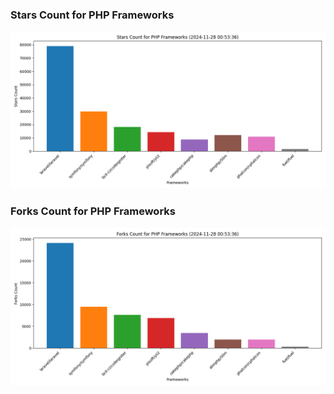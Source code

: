 ### Stars Count for PHP Frameworks

![Stars Chart](./archive/charts/20241128005336_stars_count.png)

### Forks Count for PHP Frameworks

![Forks Chart](./archive/charts/20241128005336_forks_count.png)

